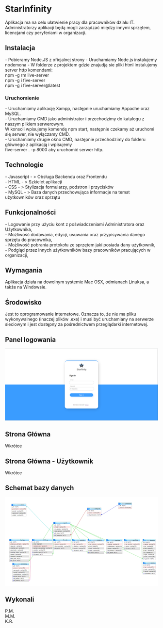 <h1>StarInfinity</h1>


Aplikacja ma na celu ułatwienie pracy dla pracowników działu IT. Administratorzy aplikacji będą mogli zarządzać między innymi sprzętem, licencjami czy peryferiami w organizacji.

<h2>Instalacja</h2>
- Pobieramy Node.JS z oficjalnej strony 
- Uruchamiamy Node.js instalujemy nodemona
- W folderze z projektem gdzie znajudją sie pliki html instalujemy server http komendami: </br>
npm -g rm live-server</br>
npm -g i five-server</br>
npm -g i five-server@latest</br>

<h3>Uruchomienie</h2>
- Uruchamiamy aplikację Xampp, następnie uruchamiamy Appache oraz MySQL. </br>
- Uruchamiamy CMD jako administrator i przechodzimy do katalogu z naszym plikiem serwerowym.</br>
 W konsoli wpisujemy komendę npm start, następnie czekamy aż uruchomi się serwer, nie wyłączamy CMD. </br>
- Uruchamiamy drugie okno CMD, następnie przechodzimy do folderu głównego z aplikacją i wpisujemy </br>
five-server . -p 8000 aby uruchomić serwer http.



<h2>Technologie</h2>
- Javascript - > Obsługa Backendu oraz Frontendu</br>
- HTML - > Szkielet aplikacji</br>
- CSS - >  Stylizacja formularzy, podstron i przycisków </br>
- MySQL - > Baza danych przechowująca informacje na temat użytkowników oraz sprzętu</br>

<h2>Funkcjonalności</h2>
- Logowanie przy użyciu kont z poświadczeniami Administratora oraz Użytkownika,</br>
- Możliwość dodawania, edycji, usuwania oraz przypisywania danego sprzętu do pracownika,</br>
- Możliwość pobrania protokołu ze sprzętem jaki posiada dany użytkownik,</br>
- Podgląd przez innych użytkowników bazy pracowników pracujących w organizacji, </br>

<h2>Wymagania</h2>
Aplikacja działa na dowolnym systemie Mac OSX, odmianach Linuksa, a także na Windowsie. 
<h2>Środowisko</h3>
Jest to oprogramowanie internetowe. Oznacza to, że nie ma pliku wykonywalnego (inaczej plików .exe) i musi być uruchamiany na serwerze sieciowym i jest dostępny za pośrednictwem przeglądarki internetowej.

<h2>Panel logowania </h2>
<img src="https://raw.githubusercontent.com/mucha250/projekt_it/main/index/Sign%20In.png">
<h2>Strona Główna</h2>
Wkrótce
<h2>Strona Główna - Użytkownik</h2>
Wkrótce
<h2>Schemat bazy danych</h2>
<img src="https://raw.githubusercontent.com/mucha250/projekt_it/main/index/model_bazy.png">

<h2>Wykonali</h2>
P.M.</br>
M.M.</br>
K.R.</br>
